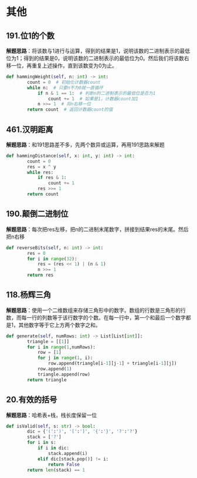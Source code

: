 # 其他
## 191.位1的个数
**解题思路**：将该数与1进行与运算，得到的结果是1，说明该数的二进制表示的最低位为1；得到的结果是0，说明该数的二进制表示的最低位为0。然后我们将该数右移一位，再重复上述操作，直到该数变为0为止。
```Python
def hammingWeight(self, n: int) -> int:
        count = 0  # 初始化计数器count
        while n:  # 只要n不为0就一直循环
            if n & 1 == 1:  # 判断n的二进制表示的最低位是否为1
                count += 1  # 如果是1，计数器count加1
            n >>= 1  # 将n右移一位
        return count  # 返回计数器count的值
```

## 461.汉明距离
**解题思路**：和191思路差不多，先两个数异或运算，再用191思路来解题
```Python
def hammingDistance(self, x: int, y: int) -> int:
        count = 0
        res = x ^ y
        while res:
            if res & 1:
                count += 1
            res >>= 1
        return count
```

## 190.颠倒二进制位
**解题思路**：每次把res左移，把n的二进制末尾数字，拼接到结果res的末尾。然后把n右移
```Python
def reverseBits(self, n: int) -> int:
        res = 0
        for i in range(32):
            res = (res << 1) | (n & 1)
            n >>= 1
        return res
```

## 118.杨辉三角
**解题思路**：使用一个二维数组来存储三角形中的数字。数组的行数是三角形的行数，而每一行的列数等于该行数字的个数。在每一行中，第一个和最后一个数字都是1，其他数字等于它上方两个数字之和。
```Python
def generate(self, numRows: int) -> List[List[int]]:
        triangle = [[1]]
        for i in range(1,numRows):
            row = [1]
            for j in range(1, i):
                row.append(triangle[i-1][j-1] + triangle[i-1][j])
            row.append(1)
            triangle.append(row)
        return triangle
```

## 20.有效的括号
**解题思路**：哈希表+栈，栈长度保留一位
```Python
def isValid(self, s: str) -> bool:
        dic = {'(':')', '[':']', '{':'}', '?':'?'}
        stack = ['?']
        for i in s:
            if i in dic:
                stack.append(i)
            elif dic[stack.pop()] != i:
                return False
        return len(stack) == 1
```
